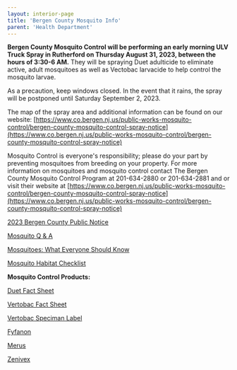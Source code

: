 ```yaml
---
layout: interior-page
title: 'Bergen County Mosquito Info'
parent: 'Health Department'
---
```


**Bergen County Mosquito Control will be performing an early morning ULV Truck Spray in Rutherford on Thursday August 31, 2023, between the hours of 3:30-6 AM.** 
They will be spraying Duet adulticide to eliminate active, adult mosquitoes as well as Vectobac larvacide to help control the mosquito larvae. 

As a precaution, keep windows closed. In the event that it rains, the spray will be postponed until Saturday September 2, 2023.  

The map of the spray area and additional information can be found on our website: [https://www.co.bergen.nj.us/public-works-mosquito-control/bergen-county-mosquito-control-spray-notice](https://www.co.bergen.nj.us/public-works-mosquito-control/bergen-county-mosquito-control-spray-notice)

Mosquito Control is everyone's responsibility; please do your part by preventing mosquitoes from breeding on your property. For more information on mosquitoes and mosquito control contact The Bergen County Mosquito Control Program at 201-634-2880 or 201-634-2881 and or visit their website at [https://www.co.bergen.nj.us/public-works-mosquito-control/bergen-county-mosquito-control-spray-notice](https://www.co.bergen.nj.us/public-works-mosquito-control/bergen-county-mosquito-control-spray-notice)


[2023 Bergen County Public Notice](https://storage.googleapis.com/static.rutherford-nj.com/health/Mosquito/Mosquito%20notice.pdf)

[Mosquito Q & A](https://storage.googleapis.com/static.rutherford-nj.com/health/Mosquito/Mosquito%20q%26A.pdf)

[Mosquitoes: What Everyone Should Know](https://storage.googleapis.com/static.rutherford-nj.com/health/Mosquito/2022%20Mosquittos%20What%20Everyone%20Should%20Know.pdf)

[Mosquito Habitat Checklist](https://storage.googleapis.com/static.rutherford-nj.com/health/Mosquito/Mosquito%20Habitat%20Checklist.pdf)


**Mosquito Control Products:**

[Duet Fact Sheet](https://storage.googleapis.com/static.rutherford-nj.com/health/Mosquito/Duet%20Fact%20Sheet.pdf)

[Vertobac Fact Sheet](https://storage.googleapis.com/static.rutherford-nj.com/health/Mosquito/Vectobac%20fact%20sheet_Bergen%20Co.pdf)

[Vertobac Speciman Label](https://storage.googleapis.com/static.rutherford-nj.com/health/Mosquito/vectobac-wdg-specimen-label.pdf)

[Fyfanon](https://storage.googleapis.com/static.rutherford-nj.com/health/Mosquito/Mosquito%20FYFANON.pdf)

[Merus](https://storage.googleapis.com/static.rutherford-nj.com/health/Mosquito/Mosquito%20MERUS.pdf)

[Zenivex](https://storage.googleapis.com/static.rutherford-nj.com/health/Mosquito/Mosquito%20ZENIVEX.pdf)

